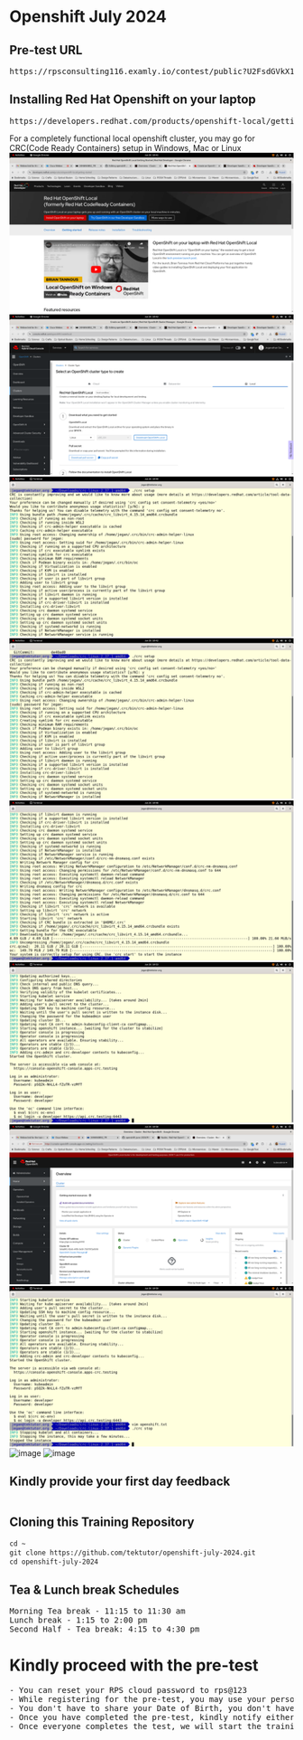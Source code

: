 # Openshift July 2024

## Pre-test URL
<pre>
https://rpsconsulting116.examly.io/contest/public?U2FsdGVkX19JAUVetjNPksxKt5kqwQ8eMaahppktjZQ7u9lZR+LJdUqBcJyAHkw4ohNfKk7bYXXQ8vkY902gWA==
</pre>

## Installing Red Hat Openshift on your laptop
<pre>
https://developers.redhat.com/products/openshift-local/getting-started  
</pre> 

For a completely functional local openshift cluster, you may go for CRC(Code Ready Containers) setup in Windows, Mac or Linux
![image](img1.png)
![image](img2.png)
![image](img3.png)
![image](img4.png)
![image](img5.png)
![image](img6.png)
![image](img7.png)
![image](img8.png)
![image](img9.png)
![image](img10.png)

## Kindly provide your first day feedback
<pre>
</pre>

## Cloning this Training Repository
```
cd ~
git clone https://github.com/tektutor/openshift-july-2024.git
cd openshift-july-2024
```

## Tea & Lunch break Schedules
<pre>
Morning Tea break - 11:15 to 11:30 am
Lunch break - 1:15 to 2:00 pm
Second Half - Tea break: 4:15 to 4:30 pm
</pre> 


# Kindly proceed with the pre-test
<pre>
- You can reset your RPS cloud password to rps@123
- While registering for the pre-test, you may use your personal email not the BOFA id
- You don't have to share your Date of Birth, you don't have to turn on the camera
- Once you have completed the pre-test, kindly notify either via chat or you can inform me
- Once everyone completes the test, we will start the training
</pre>
